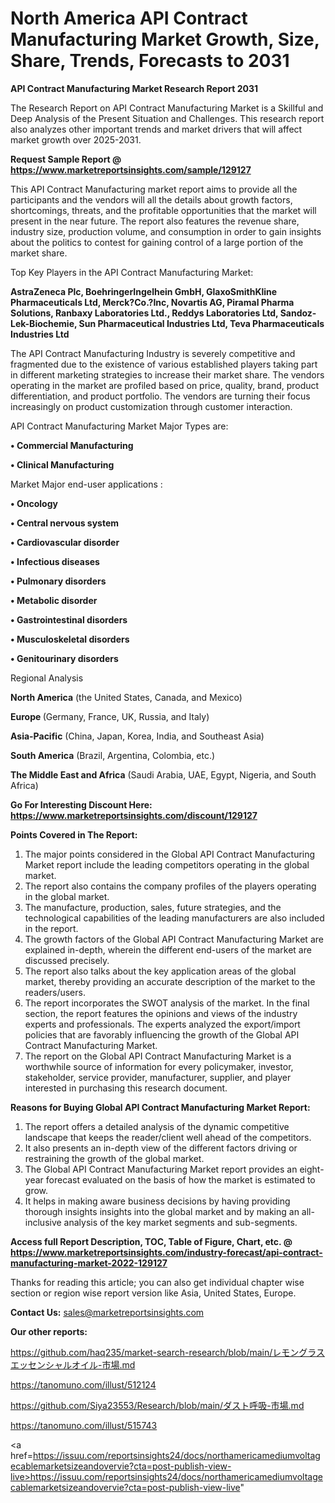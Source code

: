 # North America API Contract Manufacturing Market Growth, Size, Share, Trends, Forecasts to 2031

<strong>API Contract Manufacturing Market Research Report 2031</strong>

The Research Report on API Contract Manufacturing Market is a Skillful and Deep Analysis of the Present Situation and Challenges. This research report also analyzes other important trends and market drivers that will affect market growth over 2025-2031.

<strong>Request Sample Report @ <a href=https://www.marketreportsinsights.com/sample/129127>https://www.marketreportsinsights.com/sample/129127</a></strong>

This API Contract Manufacturing market report aims to provide all the participants and the vendors will all the details about growth factors, shortcomings, threats, and the profitable opportunities that the market will present in the near future. The report also features the revenue share, industry size, production volume, and consumption in order to gain insights about the politics to contest for gaining control of a large portion of the market share.

Top Key Players in the API Contract Manufacturing Market:

<strong>AstraZeneca Plc, BoehringerIngelhein GmbH, GlaxoSmithKline Pharmaceuticals Ltd, Merck?Co.?Inc, Novartis AG, Piramal Pharma Solutions, Ranbaxy Laboratories Ltd., Reddys Laboratories Ltd, Sandoz-Lek-Biochemie, Sun Pharmaceutical Industries Ltd, Teva Pharmaceuticals Industries Ltd</strong>

The API Contract Manufacturing Industry is severely competitive and fragmented due to the existence of various established players taking part in different marketing strategies to increase their market share. The vendors operating in the market are profiled based on price, quality, brand, product differentiation, and product portfolio. The vendors are turning their focus increasingly on product customization through customer interaction.

API Contract Manufacturing Market Major Types are:

<strong>• Commercial Manufacturing

• Clinical Manufacturing</strong>

Market Major end-user applications :

<strong>• Oncology

• Central nervous system

• Cardiovascular disorder

• Infectious diseases

• Pulmonary disorders

• Metabolic disorder

• Gastrointestinal disorders

• Musculoskeletal disorders

• Genitourinary disorders</strong>

Regional Analysis

</u><strong><b>North America</b></strong> (the United States, Canada, and Mexico)

<strong><b>Europe </b></strong>(Germany, France, UK, Russia, and Italy)

<strong><b>Asia-Pacific</b></strong> (China, Japan, Korea, India, and Southeast Asia)

<strong><b>South America</b></strong> (Brazil, Argentina, Colombia, etc.)

<strong><b>The Middle East and Africa</b></strong> (Saudi Arabia, UAE, Egypt, Nigeria, and South Africa)

<strong>Go For Interesting Discount Here: <a href=https://www.marketreportsinsights.com/discount/129127>https://www.marketreportsinsights.com/discount/129127</a></strong>

<strong>Points Covered in The Report:</strong>
<ol>
  <li>The major points considered in the Global API Contract Manufacturing Market report include the leading competitors operating in the global market.</li>
  <li>The report also contains the company profiles of the players operating in the global market.</li>
  <li>The manufacture, production, sales, future strategies, and the technological capabilities of the leading manufacturers are also included in the report.</li>
  <li>The growth factors of the Global API Contract Manufacturing Market are explained in-depth, wherein the different end-users of the market are discussed precisely.</li>
  <li>The report also talks about the key application areas of the global market, thereby providing an accurate description of the market to the readers/users.</li>
  <li>The report incorporates the SWOT analysis of the market. In the final section, the report features the opinions and views of the industry experts and professionals. The experts analyzed the export/import policies that are favorably influencing the growth of the Global API Contract Manufacturing Market.</li>
  <li>The report on the Global API Contract Manufacturing Market is a worthwhile source of information for every policymaker, investor, stakeholder, service provider, manufacturer, supplier, and player interested in purchasing this research document.</li>
</ol>
<strong>Reasons for Buying Global API Contract Manufacturing Market Report:</strong>

<ol>
  <li>The report offers a detailed analysis of the dynamic competitive landscape that keeps the reader/client well ahead of the competitors.</li>
  <li>It also presents an in-depth view of the different factors driving or restraining the growth of the global market.</li>
  <li>The Global API Contract Manufacturing Market report provides an eight-year forecast evaluated on the basis of how the market is estimated to grow.</li>
  <li>It helps in making aware business decisions by having providing thorough insights insights into the global market and by making an all-inclusive analysis of the key market segments and sub-segments.</li>
</ol>
<strong>Access full Report Description, TOC, Table of Figure, Chart, etc. @ <a href=https://www.marketreportsinsights.com/industry-forecast/api-contract-manufacturing-market-2022-129127>https://www.marketreportsinsights.com/industry-forecast/api-contract-manufacturing-market-2022-129127</a></strong>


Thanks for reading this article; you can also get individual chapter wise section or region wise report version like Asia, United States, Europe.

<strong>Contact Us:</strong>
sales@marketreportsinsights.com

<strong>Our other reports:</strong>

<a href=https://github.com/haq235/market-search-research/blob/main/レモングラスエッセンシャルオイル-市場.md>https://github.com/haq235/market-search-research/blob/main/レモングラスエッセンシャルオイル-市場.md</a>

<a href=https://tanomuno.com/illust/512124>https://tanomuno.com/illust/512124</a>

<a href=https://github.com/Siya23553/Research/blob/main/ダスト呼吸-市場.md>https://github.com/Siya23553/Research/blob/main/ダスト呼吸-市場.md</a>

<a href=https://tanomuno.com/illust/515743>https://tanomuno.com/illust/515743</a>

<a href=https://issuu.com/reportsinsights24/docs/northamericamediumvoltagecablemarketsizeandovervie?cta=post-publish-view-live>https://issuu.com/reportsinsights24/docs/northamericamediumvoltagecablemarketsizeandovervie?cta=post-publish-view-live</a>"

